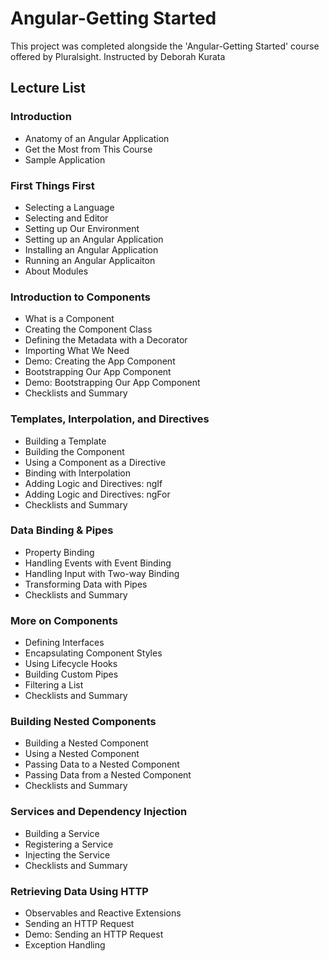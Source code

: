 # Angular-Getting Started

This project was completed alongside the 'Angular-Getting Started' course offered by Pluralsight. Instructed by Deborah Kurata

## Lecture List
### Introduction
* Anatomy of an Angular Application
* Get the Most from This Course
* Sample Application

### First Things First
* Selecting a Language
* Selecting and Editor
* Setting up Our Environment
* Setting up an Angular Application
* Installing an Angular Application
* Running an Angular Applicaiton
* About Modules

### Introduction to Components
* What is a Component
* Creating the Component Class
* Defining the Metadata with a Decorator
* Importing What We Need
* Demo: Creating the App Component
* Bootstrapping Our App Component
* Demo: Bootstrapping Our App Component
* Checklists and Summary

### Templates, Interpolation, and Directives
* Building a Template
* Building the Component
* Using a Component as a Directive
* Binding with Interpolation
* Adding Logic and Directives: ngIf
* Adding Logic and Directives: ngFor
* Checklists and Summary

### Data Binding & Pipes
* Property Binding
* Handling Events with Event Binding
* Handling Input with Two-way Binding
* Transforming Data with Pipes
* Checklists and Summary

### More on Components
* Defining Interfaces
* Encapsulating Component Styles
* Using Lifecycle Hooks
* Building Custom Pipes
* Filtering a List
* Checklists and Summary

### Building Nested Components
* Building a Nested Component
* Using a Nested Component
* Passing Data to a Nested Component
* Passing Data from a Nested Component
* Checklists and Summary

### Services and Dependency Injection
* Building a Service
* Registering a Service
* Injecting the Service
* Checklists and Summary

### Retrieving Data Using HTTP
* Observables and Reactive Extensions
* Sending an HTTP Request
* Demo: Sending an HTTP Request
* Exception Handling